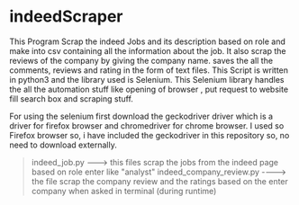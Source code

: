 # indeedScraper
This Program Scrap the indeed Jobs and its description based on role and make into csv containing all the information about the job. It also scrap the reviews of the company by giving the company name. saves the all the comments, reviews and rating in the form of text files. This Script is written in python3 and the library used is Selenium. This Selenium library handles the all the automation stuff like opening of browser , put request to website fill search box and scraping stuff.

For using the selenium first download the geckodriver driver which is a driver for firefox browser and chromedriver for chrome browser. I used so Firefox browser so, i have included the geckodriver in this repository so, no need to download externally.

> indeed_job.py ---> this files scrap the jobs from the indeed page based on role enter like "analyst"
> indeed_company_review.py ----> the file scrap the company review and the ratings based on the enter company when asked in terminal (during runtime)
